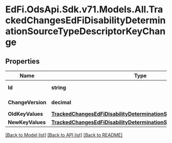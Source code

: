 # EdFi.OdsApi.Sdk.v71.Models.All.TrackedChangesEdFiDisabilityDeterminationSourceTypeDescriptorKeyChange

## Properties

Name | Type | Description | Notes
------------ | ------------- | ------------- | -------------
**Id** | **string** | Resource identifier | [optional] 
**ChangeVersion** | **decimal** | Change version | [optional] 
**OldKeyValues** | [**TrackedChangesEdFiDisabilityDeterminationSourceTypeDescriptorKey**](TrackedChangesEdFiDisabilityDeterminationSourceTypeDescriptorKey.md) |  | [optional] 
**NewKeyValues** | [**TrackedChangesEdFiDisabilityDeterminationSourceTypeDescriptorKey**](TrackedChangesEdFiDisabilityDeterminationSourceTypeDescriptorKey.md) |  | [optional] 

[[Back to Model list]](../../README.md#documentation-for-models) [[Back to API list]](../../README.md#documentation-for-api-endpoints) [[Back to README]](../../README.md)

